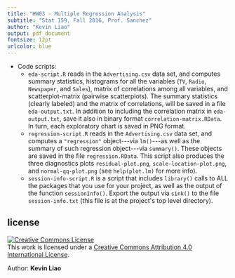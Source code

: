 ```yaml
---
title: "HW03 - Multiple Regression Analysis"
subtitle: "Stat 159, Fall 2016, Prof. Sanchez"
author: "Kevin Liao"
output: pdf_document
fontsize: 12pt
urlcolor: blue
---
```



- Code scripts:
  + `eda-script.R` reads in the `Advertising.csv` data set, and computes 
    summary statistics, histograms for all the variables (`TV`, `Radio`,
    `Newspaper`, and `Sales`), matrix of correlations among all variables,
    and scatterplot-matrix (pairwise scatterplots). 
    The summary statistics (clearly labeled) and the matrix of correlations, 
    will be saved in a file `eda-output.txt`. In addition to including the 
    correlation matrix in `eda-output.txt`, save it also in binary format
    `correlation-matrix.RData`. In turn, each exploratory chart is saved in 
    PNG format.
  + `regression-script.R` reads in the `Advertising.csv` data set, and computes
    a `"regression"` object---via `lm()`---as well as the summary of such 
    regression object---via `summary()`. These objects are saved in the file
    `regression.RData`. This script also produces the three diagnostics 
    plots `residual-plot.png`, `scale-location-plot.png`, and 
    `normal-qq-plot.png` (see `help(plot.lm)` for more info).
  + `session-info-script.R` is a script that includes `library()` calls to 
    ALL the packages that you use for your project, as well as the output of
    the function `sessionInfo()`. Export the output via `sink()` to the file 
    `session-info.txt` (this file is at the  project's top level directory). 
    
    
## license

<a rel="license" href="http://creativecommons.org/licenses/by/4.0/"><img alt="Creative Commons License" style="border-width:0" src="https://i.creativecommons.org/l/by/4.0/88x31.png" /></a><br />This work is licensed under a <a rel="license" href="http://creativecommons.org/licenses/by/4.0/">Creative Commons Attribution 4.0 International License</a>.

Author: **Kevin Liao**    